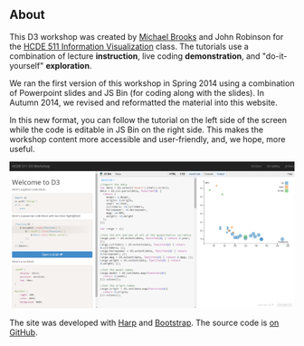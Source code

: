 About
-----

This D3 workshop was created by [Michael Brooks](http://students.washington.edu/mjbrooks)
and John Robinson for the [HCDE 511 Information Visualization](http://courses.washington.edu/hcde511/)
class. The tutorials use a combination of lecture **instruction**, live coding **demonstration**,
and "do-it-yourself" **exploration**.

We ran the first version of this workshop in Spring 2014
using a combination of Powerpoint slides and JS Bin (for coding along with the slides).
In Autumn 2014, we revised and reformatted the material into this website.

In this new format, you can follow the tutorial on the left side of the screen
while the code is editable in JS Bin on the right side.
This makes the workshop content more accessible and user-friendly,
and, we hope, more useful.

![Screenshot](images/screenshot.png)

The site was developed with [Harp](http://harpjs.com/)
and [Bootstrap](http://getbootstrap.com/).
The source code is [on GitHub](http://github.com/scclab/d3tutorial).

